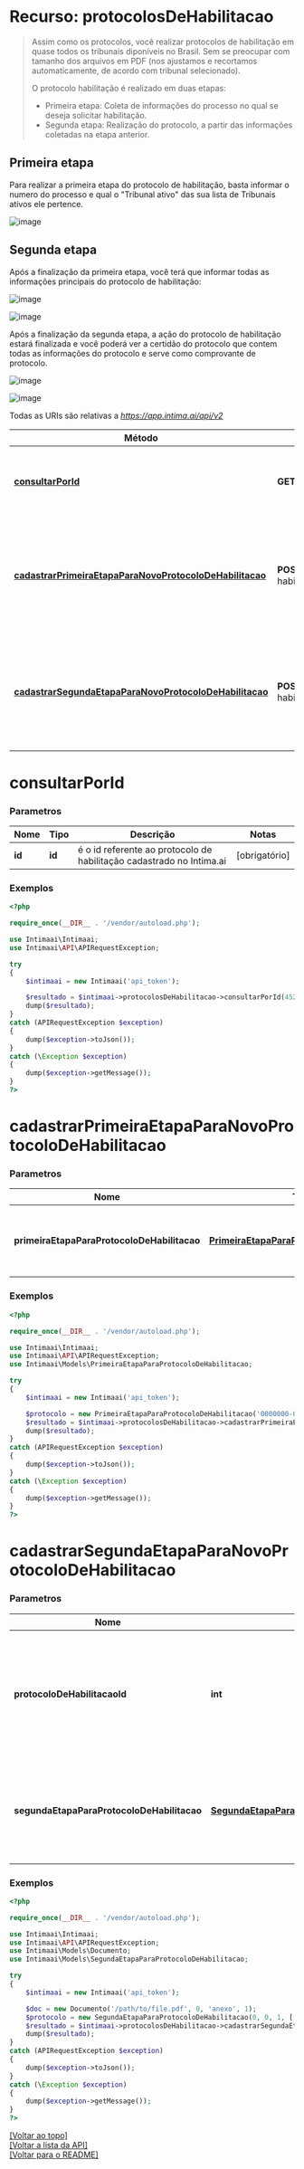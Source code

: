 # Recurso: **protocolosDeHabilitacao**

> Assim como os protocolos, você realizar protocolos de habilitação em quase todos os tribunais 
>diponíveis no Brasil. Sem se preocupar com tamanho dos arquivos em PDF (nos ajustamos e 
>recortamos automaticamente, de acordo com tribunal selecionado).
>
> O protocolo habilitação é realizado em duas etapas:
>
> - Primeira etapa: Coleta de informações do processo no qual se deseja solicitar habilitação.
> - Segunda etapa: Realização do protocolo, a partir das informações coletadas na etapa anterior.

## Primeira etapa

Para realizar a primeira etapa do protocolo de habilitação, basta informar o numero do processo e 
qual o "Tribunal ativo" das sua lista de Tribunais ativos ele pertence.

![image](https://intima.ai/images/landpage/conheca_mais/protocolo_04.png)

## Segunda etapa

Após a finalização da primeira etapa, você terá que informar todas as informações principais do 
protocolo de habilitação:

![image](https://intima.ai/images/landpage/conheca_mais/protocolo_05.png)

![image](https://intima.ai/images/landpage/conheca_mais/protocolo_06.png)

Após a finalização da segunda etapa, a ação do protocolo de habilitação estará finalizada e 
você poderá ver a certidão do protocolo que contem todas as informações do protocolo e serve como 
comprovante de protocolo.

![image](https://intima.ai/images/landpage/conheca_mais/protocolo_07.png)

![image](https://intima.ai/images/landpage/conheca_mais/protocolo_08.png)

Todas as URIs são relativas a *https://app.intima.ai/api/v2*

Método | Requisição HTTP | Descrição
------------- | ------------- | -------------
[**consultarPorId**](protocolosDeHabilitacaoResources.md#consultarPorId) | **GET** /protocolos-de-habilitacao/{id} | Visualiza um protocolo de habilitação pelo id
[**cadastrarPrimeiraEtapaParaNovoProtocoloDeHabilitacao**](protocolosDeHabilitacaoResources.md#cadastrarPrimeiraEtapaParaNovoProtocoloDeHabilitacao) | **POST** /acoes/protocolos-de-habilitacao | Cadastra um novo protocolo de habilitação, e coleta as informações iniciais para a primeira etapa
[**cadastrarSegundaEtapaParaNovoProtocoloDeHabilitacao**](protocolosDeHabilitacaoResources.md#cadastrarSegundaEtapaParaNovoProtocoloDeHabilitacao) | **POST** /acoes/protocolos-de-habilitacao/{protocolo_habilitacao_id} | Finaliza o protoco de habilitação, está é a segunda e ultima etapa do protocolo de habilitação

# **consultarPorId**

### Parametros

Nome | Tipo | Descrição | Notas
------------- | ------------- | ------------- | -------------
**id** | **id**| é o id referente ao protocolo de habilitação cadastrado no Intima.ai | [obrigatório]

### Exemplos
```php
<?php

require_once(__DIR__ . '/vendor/autoload.php');

use Intimaai\Intimaai;
use Intimaai\API\APIRequestException;

try 
{
    $intimaai = new Intimaai('api_token');

    $resultado = $intimaai->protocolosDeHabilitacao->consultarPorId(45217);
    dump($resultado);
}
catch (APIRequestException $exception)
{
    dump($exception->toJson());
}
catch (\Exception $exception)
{
    dump($exception->getMessage());
}
?>
```

# **cadastrarPrimeiraEtapaParaNovoProtocoloDeHabilitacao**

### Parametros

Nome | Tipo | Descrição | Notas
------------- | ------------- | ------------- | -------------
**primeiraEtapaParaProtocoloDeHabilitacao** | [**PrimeiraEtapaParaProtocoloDeHabilitacao**](../models/qualification_protocol/PrimeiraEtapaParaProtocoloDeHabilitacao.md) | parametros necessários para a criação de um novo registro | [obrigatório]

### Exemplos
```php
<?php

require_once(__DIR__ . '/vendor/autoload.php');

use Intimaai\Intimaai;
use Intimaai\API\APIRequestException;
use Intimaai\Models\PrimeiraEtapaParaProtocoloDeHabilitacao;

try 
{
    $intimaai = new Intimaai('api_token');

    $protocolo = new PrimeiraEtapaParaProtocoloDeHabilitacao('0000000-00.0000.0.00.0000', 1);
    $resultado = $intimaai->protocolosDeHabilitacao->cadastrarPrimeiraEtapaParaNovoProtocoloDeHabilitacao($protocolo);
    dump($resultado);
}
catch (APIRequestException $exception)
{
    dump($exception->toJson());
}
catch (\Exception $exception)
{
    dump($exception->getMessage());
}
?>
```

# **cadastrarSegundaEtapaParaNovoProtocoloDeHabilitacao**

### Parametros

Nome | Tipo | Descrição | Notas
------------- | ------------- | ------------- | -------------
**protocoloDeHabilitacaoId** | **int**| é o id referente ao protocolo de habilitação cadastrado no Intima.ai, fornecido na primeira etapa | [obrigatório]
**segundaEtapaParaProtocoloDeHabilitacao** | [**SegundaEtapaParaProtocoloDeHabilitacao**](../models/qualification_protocol/SegundaEtapaParaProtocoloDeHabilitacao.md) | parametros necessários para a segunda e ultima etapa do protocolo de habilitação | [obrigatório]

### Exemplos
```php
<?php

require_once(__DIR__ . '/vendor/autoload.php');

use Intimaai\Intimaai;
use Intimaai\API\APIRequestException;
use Intimaai\Models\Documento;
use Intimaai\Models\SegundaEtapaParaProtocoloDeHabilitacao;

try 
{
    $intimaai = new Intimaai('api_token');

    $doc = new Documento('/path/to/file.pdf', 0, 'anexo', 1);
    $protocolo = new SegundaEtapaParaProtocoloDeHabilitacao(0, 0, 1, ['BANCO FULANO'], 0, [$doc]);
    $resultado = $intimaai->protocolosDeHabilitacao->cadastrarSegundaEtapaParaNovoProtocoloDeHabilitacao(41, $protocolo);
    dump($resultado);
}
catch (APIRequestException $exception)
{
    dump($exception->toJson());
}
catch (\Exception $exception)
{
    dump($exception->getMessage());
}
?>
```

[[Voltar ao topo]](#)        
[[Voltar a lista da API]](../../README.md#Documentação-para-os-Endpoints-da-API)    
[[Voltar para o README]](../../README.md#Intima.ai---SDK-PHP)
